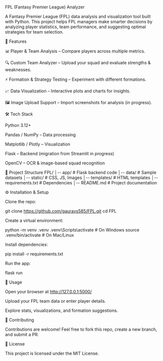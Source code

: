 FPL (Fantasy Premier League) Analyzer

A Fantasy Premier League (FPL) data analysis and visualization tool built with Python. This project helps FPL managers make smarter decisions by analyzing player statistics, team performance, and suggesting optimal strategies for team selection.

🚀 Features

📊 Player & Team Analysis – Compare players across multiple metrics.

🔍 Custom Team Analyzer – Upload your squad and evaluate strengths & weaknesses.

⚡ Formation & Strategy Testing – Experiment with different formations.

📈 Data Visualization – Interactive plots and charts for insights.

🖼️ Image Upload Support – Import screenshots for analysis (in progress).

🛠️ Tech Stack

Python 3.12+

Pandas / NumPy – Data processing

Matplotlib / Plotly – Visualization

Flask – Backend (migration from Streamlit in progress)

OpenCV – OCR & image-based squad recognition

📂 Project Structure
FPL/
│-- app/                # Flask backend code
│-- data/               # Sample datasets
│-- static/             # CSS, JS, Images
│-- templates/          # HTML templates
│-- requirements.txt    # Dependencies
│-- README.md           # Project documentation

⚙️ Installation & Setup

Clone the repo:

git clone https://github.com/gauravs585/FPL.git
cd FPL


Create a virtual environment:

python -m venv .venv
.venv\Scripts\activate   # On Windows
source .venv/bin/activate # On Mac/Linux


Install dependencies:

pip install -r requirements.txt


Run the app:

flask run

📖 Usage

Open your browser at http://127.0.0.1:5000/

Upload your FPL team data or enter player details.

Explore stats, visualizations, and formation suggestions.

🤝 Contributing

Contributions are welcome! Feel free to fork this repo, create a new branch, and submit a PR.

📜 License

This project is licensed under the MIT License.
